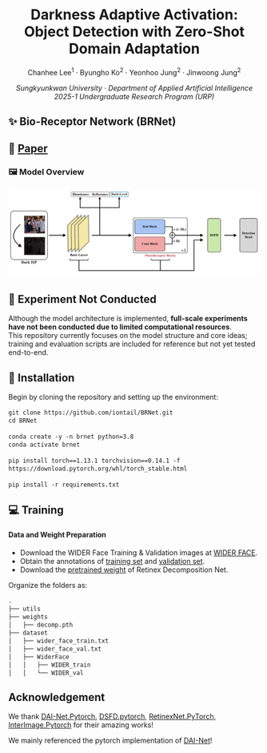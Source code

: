 <p align="center">
  <h1 align="center">Darkness Adaptive Activation: Object Detection with Zero-Shot Domain Adaptation</h1>
  <p align="center">
    <a>Chanhee Lee<sup>1</sup></a>
    ·
    <a>Byungho Ko<sup>2</sup></a>
    ·
    <a>Yeonhoo Jung<sup>2</sup></a>
    ·
    <a>Jinwoong Jung<sup>2</sup></a>
  </p>
  <p align="center">
    <i>Sungkyunkwan University · Department of Applied Artificial Intelligence</i><br>
    <i>2025-1 Undergraduate Research Program (URP)</i>
  </p>
</p>


## :sparkles: Bio-Receptor Network (BRNet)


## 📄 [Paper](https://drive.google.com/file/d/121UTjugoAJgbZUPCxr5GYTC4QmHdAWBZ/view?usp=sharing)

### 🖼️ Model Overview
![overview](./assets/BRNet.png)

## 🚧 Experiment Not Conducted  
Although the model architecture is implemented, **full-scale experiments have not been conducted due to limited computational resources**.  
This repository currently focuses on the model structure and core ideas; training and evaluation scripts are included for reference but not yet tested end-to-end.

## :wrench: Installation

Begin by cloning the repository and setting up the environment:

```
git clone https://github.com/iontail/BRNet.git
cd BRNet

conda create -y -n brnet python=3.8
conda activate brnet

pip install torch==1.13.1 torchvision==0.14.1 -f https://download.pytorch.org/whl/torch_stable.html

pip install -r requirements.txt
```


## :computer: Training

#### Data and Weight Preparation

- Download the WIDER Face Training & Validation images at [WIDER FACE](http://shuoyang1213.me/WIDERFACE/).
- Obtain the annotations of [training set](https://github.com/daooshee/HLA-Face-Code/blob/main/train_code/dataset/wider_face_train.txt) and [validation set](https://github.com/daooshee/HLA-Face-Code/blob/main/train_code/dataset/wider_face_val.txt).
- Download the [pretrained weight](https://drive.google.com/file/d/1MaRK-VZmjBvkm79E1G77vFccb_9GWrfG/view?usp=drive_link) of Retinex Decomposition Net.


Organize the folders as:

```
.
├── utils
├── weights
│   ├── decomp.pth
├── dataset
│   ├── wider_face_train.txt
│   ├── wider_face_val.txt
│   ├── WiderFace
│   │   ├── WIDER_train
│   │   └── WIDER_val
```


## Acknowledgement

We thank [DAI-Net.Pytorch](https://github.com/ZPDu/DAI-Net.git), [DSFD.pytorch](https://github.com/yxlijun/DSFD.pytorch), [RetinexNet.PyTorch](https://github.com/aasharma90/RetinexNet_PyTorch), [InterImage.Pytorch](https://github.com/OpenGVLab/InternImage/tree/master/detection/ops_dcnv3) for their amazing works!

We mainly referenced the pytorch implementation of [DAI-Net](https://github.com/ZPDu/DAI-Net.git)! 

